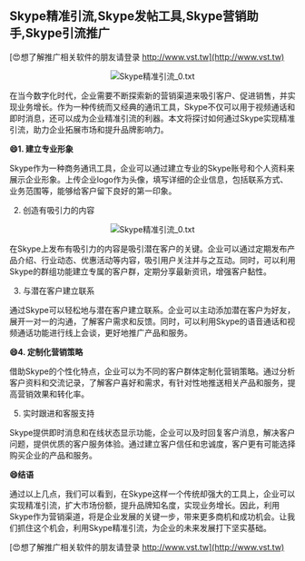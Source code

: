 ## **Skype精准引流,Skype发帖工具,Skype营销助手,Skype引流推广**

[😍想了解推广相关软件的朋友请登录 http://www.vst.tw](http://www.vst.tw)

 <center><img src="https://vst.tw/MP4/tuiguang/png/0.png" alt="Skype精准引流_0.txt"></center>

在当今数字化时代，企业需要不断探索新的营销渠道来吸引客户、促进销售，并实现业务增长。作为一种传统而又经典的通讯工具，Skype不仅可以用于视频通话和即时消息，还可以成为企业精准引流的利器。本文将探讨如何通过Skype实现精准引流，助力企业拓展市场和提升品牌影响力。

**😄1. 建立专业形象**

Skype作为一种商务通讯工具，企业可以通过建立专业的Skype账号和个人资料来展示企业形象。上传企业logo作为头像，填写详细的企业信息，包括联系方式、业务范围等，能够给客户留下良好的第一印象。

2. 创造有吸引力的内容

 <center><img src="https://vst.tw/MP4/tuiguang/png/4.png" alt="Skype精准引流_0.txt"></center>

在Skype上发布有吸引力的内容是吸引潜在客户的关键。企业可以通过定期发布产品介绍、行业动态、优惠活动等内容，吸引用户关注并与之互动。同时，可以利用Skype的群组功能建立专属的客户群，定期分享最新资讯，增强客户黏性。

3. 与潜在客户建立联系

通过Skype可以轻松地与潜在客户建立联系。企业可以主动添加潜在客户为好友，展开一对一的沟通，了解客户需求和反馈。同时，可以利用Skype的语音通话和视频通话功能进行线上会谈，更好地推广产品和服务。

**😄4. 定制化营销策略**

借助Skype的个性化特点，企业可以为不同的客户群体定制化营销策略。通过分析客户资料和交流记录，了解客户喜好和需求，有针对性地推送相关产品和服务，提高营销效果和转化率。

5. 实时跟进和客服支持

Skype提供即时消息和在线状态显示功能，企业可以及时回复客户消息，解决客户问题，提供优质的客户服务体验。通过建立客户信任和忠诚度，客户更有可能选择购买企业的产品和服务。

**😄结语**

通过以上几点，我们可以看到，在Skype这样一个传统却强大的工具上，企业可以实现精准引流，扩大市场份额，提升品牌知名度，实现业务增长。因此，利用Skype作为营销渠道，将是企业发展的关键一步，带来更多商机和成功机会。让我们抓住这个机会，利用Skype精准引流，为企业的未来发展打下坚实基础。

[😍想了解推广相关软件的朋友请登录 http://www.vst.tw](http://www.vst.tw)



